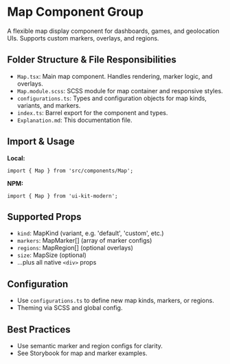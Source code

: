 # Map Component Group

A flexible map display component for dashboards, games, and geolocation UIs. Supports custom markers, overlays, and regions.

## Folder Structure & File Responsibilities

- `Map.tsx`: Main map component. Handles rendering, marker logic, and overlays.
- `Map.module.scss`: SCSS module for map container and responsive styles.
- `configurations.ts`: Types and configuration objects for map kinds, variants, and markers.
- `index.ts`: Barrel export for the component and types.
- `Explanation.md`: This documentation file.

## Import & Usage

**Local:**

```tsx
import { Map } from 'src/components/Map';
```

**NPM:**

```tsx
import { Map } from 'ui-kit-modern';
```

## Supported Props

- `kind`: MapKind (variant, e.g. 'default', 'custom', etc.)
- `markers`: MapMarker[] (array of marker configs)
- `regions`: MapRegion[] (optional overlays)
- `size`: MapSize (optional)
- ...plus all native `<div>` props

## Configuration

- Use `configurations.ts` to define new map kinds, markers, or regions.
- Theming via SCSS and global config.

## Best Practices

- Use semantic marker and region configs for clarity.
- See Storybook for map and marker examples.
